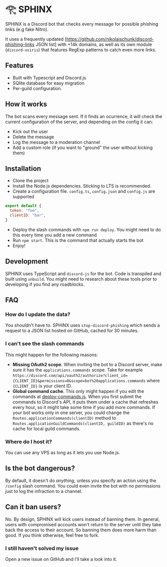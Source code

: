 # 𓂀 SPHINX
SPHINX is a Discord bot that checks every message for possible phishing links (e.g fake Nitro).

It uses a frequently updated [https://github.com/nikolaischunk/discord-phishing-links JSON list] with +14k domains, as well as its own module (`discord-osiris`) that features RegExp patterns to catch even more links.

## Features
- Built with Typescript and Discord.js
- SQlite database for easy migration
- Per-guild configuration. 

## How it works
The bot scans every message sent. If it finds an ocurrence, it will check the current configuration of the server, and depending on the config it can:
- Kick out the user
- Delete the message
- Log the message to a moderation channel
- Add a custom role (if you want to "ground" the user without kicking them)

## Installation
- Clone the project
- Install the Node.js dependencies. Sticking to LTS is recommended.
- Create a configuration file. `config.ts`, `config.json` and `config.js` are supported
```js
export default {
  token: "foo",
  clientID: "bar",
}
```
- Deploy the slash commands with `npm run deploy`. You might need to do this every time you add a new command
- Run `npm start`. This is the command that actually starts the bot
- Enjoy!

## Development
SPHINX uses TypeScript and `discord-js` for the bot. Code is transpiled and built using `unbuild`. You might need to research about these tools prior to developing if you find any roadblocks.

## FAQ
### How do I update the data?
You shouldn't have to. SPHINX uses `stop-discord-phishing` which sends a request to a JSON list hosted on GitHub, cached for 30 minutes.

### I can't see the slash commands
This might happen for the following reasons:
- **Missing OAuth2 scope**. When inviting the bot to a Discord server, make sure it has the `applications.commands` scope. Take for example `https://discord.com/api/oauth2/authorize?client_id={CLIENT_ID}&permissions=0&scope=bot%20applications.commands` where `{CLIENT_ID}` is your client ID.
- **Global command cache**. This only might happen if you edit the commands at [deploy-commands.js](deploy-commands.js). When you first submit the commands to Discord's API, it puts them under a cache that refreshes every hour, so it might take some time if you add more commands. If your bot works only in one server, you could change the `Routes.applicationCommands(clientID)` method to `Routes.applicationGuildCommands(clientID, guildID)` as there's no cache for local guild commands.

### Where do I host it?
You can use any VPS as long as it lets you use Node.js.

## Is the bot dangerous?
By default, it doesn't do _anything_, unless you specify an action using the `/config` slash command. You could even invite the bot with no permissions just to log the infraction to a channel.
## Can it ban users?
No. By design, SPHINX will kick users instead of banning them. In general, users with compromised accounts won't return to the server until they take back the access to their account. So banning them does more harm than good. If you think otherwise, feel free to fork.

### I still haven't solved my issue
Open a new issue on GitHub and I'll take a look into it.